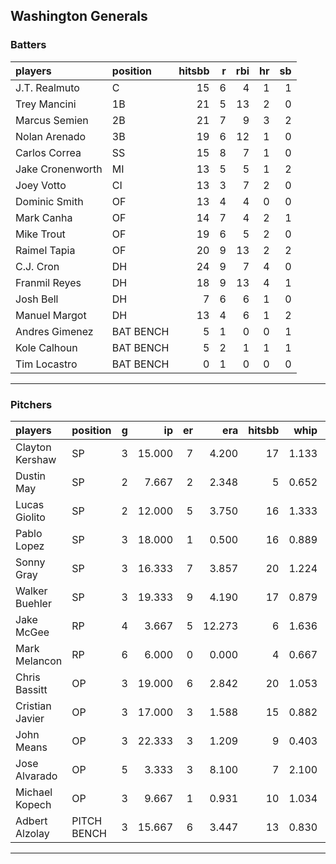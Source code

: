 ## Washington Generals

### Batters

 
|players          |position  | hitsbb|  r| rbi| hr| sb| 
|:----------------|:---------|------:|--:|---:|--:|--:| 
|J.T. Realmuto    |C         |     15|  6|   4|  1|  1| 
|Trey Mancini     |1B        |     21|  5|  13|  2|  0| 
|Marcus Semien    |2B        |     21|  7|   9|  3|  2| 
|Nolan Arenado    |3B        |     19|  6|  12|  1|  0| 
|Carlos Correa    |SS        |     15|  8|   7|  1|  0| 
|Jake Cronenworth |MI        |     13|  5|   5|  1|  2| 
|Joey Votto       |CI        |     13|  3|   7|  2|  0| 
|Dominic Smith    |OF        |     13|  4|   4|  0|  0| 
|Mark Canha       |OF        |     14|  7|   4|  2|  1| 
|Mike Trout       |OF        |     19|  6|   5|  2|  0| 
|Raimel Tapia     |OF        |     20|  9|  13|  2|  2| 
|C.J. Cron        |DH        |     24|  9|   7|  4|  0| 
|Franmil Reyes    |DH        |     18|  9|  13|  4|  1| 
|Josh Bell        |DH        |      7|  6|   6|  1|  0| 
|Manuel Margot    |DH        |     13|  4|   6|  1|  2| 
|Andres Gimenez   |BAT BENCH |      5|  1|   0|  0|  1| 
|Kole Calhoun     |BAT BENCH |      5|  2|   1|  1|  1| 
|Tim Locastro     |BAT BENCH |      0|  1|   0|  0|  0| 

* * *

### Pitchers

 
|players         |position    |  g|     ip| er|    era| hitsbb|  whip| so|  w| sv| 
|:---------------|:-----------|--:|------:|--:|------:|------:|-----:|--:|--:|--:| 
|Clayton Kershaw |SP          |  3| 15.000|  7|  4.200|     17| 1.133| 17|  1|  0| 
|Dustin May      |SP          |  2|  7.667|  2|  2.348|      5| 0.652| 13|  0|  0| 
|Lucas Giolito   |SP          |  2| 12.000|  5|  3.750|     16| 1.333| 15|  0|  0| 
|Pablo Lopez     |SP          |  3| 18.000|  1|  0.500|     16| 0.889| 15|  0|  0| 
|Sonny Gray      |SP          |  3| 16.333|  7|  3.857|     20| 1.224| 25|  0|  0| 
|Walker Buehler  |SP          |  3| 19.333|  9|  4.190|     17| 0.879| 27|  0|  0| 
|Jake McGee      |RP          |  4|  3.667|  5| 12.273|      6| 1.636|  7|  0|  1| 
|Mark Melancon   |RP          |  6|  6.000|  0|  0.000|      4| 0.667|  7|  0|  5| 
|Chris Bassitt   |OP          |  3| 19.000|  6|  2.842|     20| 1.053| 24|  1|  0| 
|Cristian Javier |OP          |  3| 17.000|  3|  1.588|     15| 0.882| 19|  2|  0| 
|John Means      |OP          |  3| 22.333|  3|  1.209|      9| 0.403| 27|  3|  0| 
|Jose Alvarado   |OP          |  5|  3.333|  3|  8.100|      7| 2.100|  5|  0|  1| 
|Michael Kopech  |OP          |  3|  9.667|  1|  0.931|     10| 1.034| 17|  1|  0| 
|Adbert Alzolay  |PITCH BENCH |  3| 15.667|  6|  3.447|     13| 0.830| 20|  1|  0| 


* * *


